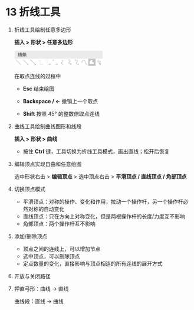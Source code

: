 # 13  折线工具

1. 折线工具绘制任意多边形

   **插入 > 形状 > 任意多边形**

   <img src="res\1.png" alt="res" style="zoom:50%;" />

   在取点连线的过程中

   - **Esc** 结束绘图

   - **Backspace / ←** 撤销上一个取点
   - **Shift**  按照 45° 的整数倍取点连线

2. 曲线工具绘制曲线图形和线段

   **插入 > 形状 > 曲线**

   - 按住 **Ctrl** 键，工具切换为折线工具模式，画出直线；松开后恢复

3. 编辑顶点实现自由和任意绘图

   选中形状右击 > **编辑顶点** > 选中顶点右击 > **平滑顶点 / 直线顶点 / 角部顶点**

4. 切换顶点模式

   - 平滑顶点：对称的操作、变化和作用，拉动一个操作杆，另一个操作杆必然对称的自动变化
   - 直线顶点：只在方向上对称变化，但是两根操作杆的长度/力度互不影响
   - 角部顶点：两个操作杆互不影响

5. 添加/删除顶点

   - 顶点之间的连线上，可以增加节点
   - 选中顶点，可以删除顶点
   - 定点数量的变化，直接影响与顶点相连的所有连线的展开方式

6. 开放与关闭路径

7. 押直弓形：曲线 → 直线

   曲线段：直线 → 曲线

